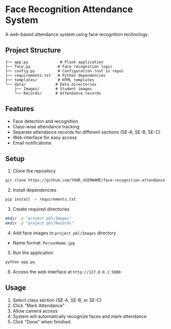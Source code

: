 # Face Recognition Attendance System

A web-based attendance system using face recognition technology.

## Project Structure

```
├── app.py              # Flask application
├── face.py            # Face recognition logic
├── config.py          # Configuration (not in repo)
├── requirements.txt   # Python dependencies
├── templates/         # HTML templates
└── data/             # Data directories
    ├── Images/       # Student images
    └── Records/      # Attendance records
```

## Features
- Face detection and recognition
- Class-wise attendance tracking
- Separate attendance records for different sections (SE-A, SE-B, SE-C)
- Web interface for easy access
- Email notifications

## Setup
1. Clone the repository
```bash
git clone https://github.com/YOUR_USERNAME/face-recognition-attendance.git
```

2. Install dependencies
```bash
pip install -r requirements.txt
```

3. Create required directories
```bash
mkdir -p "project pbl/Images"
mkdir -p "project pbl/Records"
```

4. Add face images to `project pbl/Images` directory
- Name format: `PersonName.jpg`

5. Run the application
```bash
python app.py
```

6. Access the web interface at `http://127.0.0.1:5000`

## Usage
1. Select class section (SE-A, SE-B, or SE-C)
2. Click "Mark Attendance"
3. Allow camera access
4. System will automatically recognize faces and mark attendance
5. Click "Done" when finished